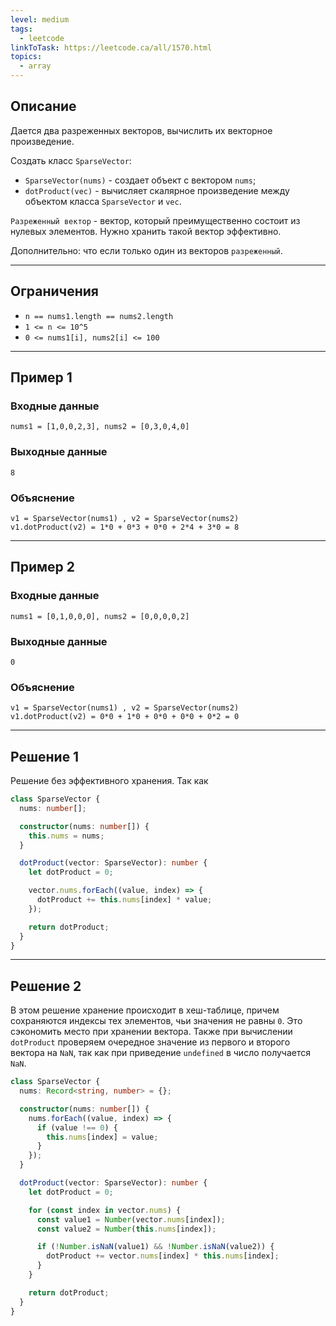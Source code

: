 ```yaml
---
level: medium
tags:
  - leetcode
linkToTask: https://leetcode.ca/all/1570.html
topics:
  - array
---
```

## Описание

Дается два разреженных векторов, вычислить их векторное произведение.

Создать класс `SparseVector`:
- `SparseVector(nums)` - создает объект с вектором `nums`;
- `dotProduct(vec)` - вычисляет скалярное произведение между объектом класса `SparseVector` и `vec`.

`Разреженный вектор` - вектор, который преимущественно состоит из нулевых элементов. Нужно хранить такой вектор эффективно.

Дополнительно: что если только один из векторов `разреженный`.

---
## Ограничения

- `n == nums1.length == nums2.length`
- `1 <= n <= 10^5`
- `0 <= nums1[i], nums2[i] <= 100`

---
## Пример 1

### Входные данные

```
nums1 = [1,0,0,2,3], nums2 = [0,3,0,4,0]
```
### Выходные данные

```
8
```
### Объяснение

```
v1 = SparseVector(nums1) , v2 = SparseVector(nums2)
v1.dotProduct(v2) = 1*0 + 0*3 + 0*0 + 2*4 + 3*0 = 8
```

---
## Пример 2

### Входные данные

```
nums1 = [0,1,0,0,0], nums2 = [0,0,0,0,2]
```
### Выходные данные

```
0
```
### Объяснение

```
v1 = SparseVector(nums1) , v2 = SparseVector(nums2)
v1.dotProduct(v2) = 0*0 + 1*0 + 0*0 + 0*0 + 0*2 = 0
```

---
## Решение 1

Решение без эффективного хранения. Так как 

```typescript
class SparseVector {
  nums: number[];

  constructor(nums: number[]) {
    this.nums = nums;
  }

  dotProduct(vector: SparseVector): number {
    let dotProduct = 0;

    vector.nums.forEach((value, index) => {
      dotProduct += this.nums[index] * value;
    });

    return dotProduct;
  }
}
```

---
## Решение 2

В этом решение хранение происходит в хеш-таблице, причем сохраняются индексы тех элементов, чьи значения не равны `0`. Это сэкономить место при хранении вектора. Также при вычислении `dotProduct` проверяем очередное значение из первого и второго вектора на `NaN`, так как при приведение `undefined` в число получается `NaN`.

```typescript
class SparseVector {
  nums: Record<string, number> = {};

  constructor(nums: number[]) {
    nums.forEach((value, index) => {
      if (value !== 0) {
        this.nums[index] = value;
      }
    });
  }

  dotProduct(vector: SparseVector): number {
    let dotProduct = 0;

    for (const index in vector.nums) {
      const value1 = Number(vector.nums[index]);
      const value2 = Number(this.nums[index]);

      if (!Number.isNaN(value1) && !Number.isNaN(value2)) {
        dotProduct += vector.nums[index] * this.nums[index];
      }
    }

    return dotProduct;
  }
}
```